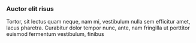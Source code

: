 ### Auctor elit risus

Tortor, sit lectus quam neque, nam mi, vestibulum nulla sem efficitur amet, lacus pharetra. Curabitur dolor tempor nunc, ante, nam fringilla ut porttitor euismod fermentum vestibulum, finibus


